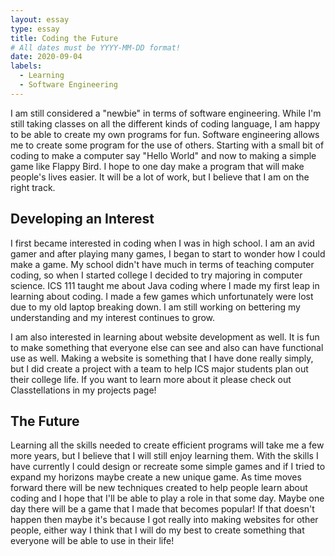 ```yaml
---
layout: essay
type: essay
title: Coding the Future
# All dates must be YYYY-MM-DD format!
date: 2020-09-04
labels:
  - Learning
  - Software Engineering
---
```


I am still considered a "newbie" in terms of software engineering. While I'm still taking classes on all the different kinds of coding language, I am happy to be able to create my own programs for fun. Software engineering allows me to create some program for the use of others. Starting with a small bit of coding to make a computer say "Hello World" and now to making a simple game like Flappy Bird. I hope to one day make a program that will make people's lives easier. It will be a lot of work, but I believe that I am on the right track.

## Developing an Interest

I first became interested in coding when I was in high school. I am an avid gamer and after playing many games, I began to start to wonder how I could make a game. My school didn't have much in terms of teaching computer coding, so when I started college I decided to try majoring in computer science. ICS 111 taught me about Java coding where I made my first leap in learning about coding. I made a few games which unfortunately were lost due to my old laptop breaking down. I am still working on bettering my understanding and my interest continues to grow.

I am also interested in learning about website development as well. It is fun to make something that everyone else can see and also can have functional use as well. Making a website is something that I have done really simply, but I did create a project with a team to help ICS major students plan out their college life. If you want to learn more about it please check out Classtellations in my projects page!

## The Future

Learning all the skills needed to create efficient programs will take me a few more years, but I believe that I will still enjoy learning them. With the skills I have currently I could design or recreate some simple games and if I tried to expand my horizons maybe create a new unique game. As time moves forward there will be new techniques created to help people learn about coding and I hope that I'll be able to play a role in that some day. Maybe one day there will be a game that I made that becomes popular! If that doesn't happen then maybe it's because I got really into making websites for other people, either way I think that I will do my best to create something that everyone will be able to use in their life!
